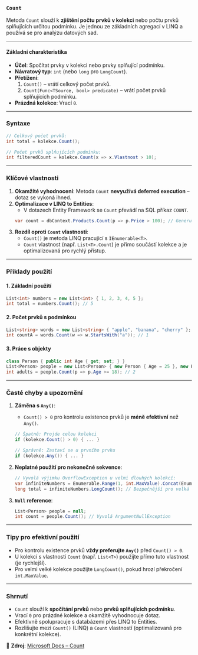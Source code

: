 ﻿
### **`Count`**  

Metoda `Count` slouží k **zjištění počtu prvků v kolekci** nebo počtu prvků splňujících určitou podmínku. Je jednou ze základních agregací v LINQ a používá se pro analýzu datových sad.

---

#### **Základní charakteristika**  

- **Účel**: Spočítat prvky v kolekci nebo prvky splňující podmínku.  
- **Návratový typ**: `int` (nebo `long` pro `LongCount`).  
- **Přetížení**:  
  1. `Count()` – vrátí celkový počet prvků.  
  2. `Count(Func<TSource, bool> predicate)` – vrátí počet prvků splňujících podmínku.  
- **Prázdná kolekce**: Vrací `0`.  

---

### **Syntaxe**  

```csharp
// Celkový počet prvků:
int total = kolekce.Count();

// Počet prvků splňujících podmínku:
int filteredCount = kolekce.Count(x => x.Vlastnost > 10);
```

---

### **Klíčové vlastnosti**  

1. **Okamžité vyhodnocení**: Metoda `Count` **nevyužívá deferred execution** – dotaz se vykoná ihned.  
2. **Optimalizace v LINQ to Entities**:  
   - V dotazech Entity Framework se `Count` převádí na SQL příkaz `COUNT`.  
   ```csharp
   var count = dbContext.Products.Count(p => p.Price > 100); // Generuje SQL COUNT
   ```
3. **Rozdíl oproti `Count` vlastnosti**:  
   - `Count()` je metoda LINQ pracující s `IEnumerable<T>`.  
   - `Count` vlastnost (např. `List<T>.Count`) je přímo součástí kolekce a je optimalizovaná pro rychlý přístup.  

---

### **Příklady použití**  

#### **1. Základní použití**  

```csharp
List<int> numbers = new List<int> { 1, 2, 3, 4, 5 };
int total = numbers.Count(); // 5
```

#### **2. Počet prvků s podmínkou**  

```csharp
List<string> words = new List<string> { "apple", "banana", "cherry" };
int countA = words.Count(w => w.StartsWith("a")); // 1
```

#### **3. Práce s objekty**  

```csharp
class Person { public int Age { get; set; } }
List<Person> people = new List<Person> { new Person { Age = 25 }, new Person { Age = 30 } };
int adults = people.Count(p => p.Age >= 18); // 2
```

---

### **Časté chyby a upozornění**  

1. **Záměna s `Any()`**:  
   - `Count() > 0` pro kontrolu existence prvků je **méně efektivní** než `Any()`.  
   ```csharp
   // Špatně: Projde celou kolekci
   if (kolekce.Count() > 0) { ... }

   // Správně: Zastaví se u prvního prvku
   if (kolekce.Any()) { ... }
   ```

2. **Neplatné použití pro nekonečné sekvence**:  
   ```csharp
   // Vyvolá výjimku OverflowException u velmi dlouhých kolekcí:
   var infiniteNumbers = Enumerable.Range(1, int.MaxValue).Concat(Enumerable.Repeat(0, int.MaxValue));
   long total = infiniteNumbers.LongCount(); // Bezpečnější pro velká čísla
   ```

3. **`Null` reference**:  
   ```csharp
   List<Person> people = null;
   int count = people.Count(); // Vyvolá ArgumentNullException
   ```

---

### **Tipy pro efektivní použití**  

- Pro kontrolu existence prvků **vždy preferujte `Any()`** před `Count() > 0`.  
- U kolekcí s vlastností `Count` (např. `List<T>`) použijte přímo tuto vlastnost (je rychlejší).  
- Pro velmi velké kolekce použijte `LongCount()`, pokud hrozí překročení `int.MaxValue`.  

---

### **Shrnutí**  

- `Count` slouží k **spočítání prvků** nebo **prvků splňujících podmínku**.  
- Vrací `0` pro prázdné kolekce a okamžitě vyhodnocuje dotaz.  
- Efektivně spolupracuje s databázemi přes LINQ to Entities.  
- Rozlišujte mezi `Count()` (LINQ) a `Count` vlastností (optimalizovaná pro konkrétní kolekce).  

📖 **Zdroj**: [Microsoft Docs – Count](https://learn.microsoft.com/cs-cz/dotnet/api/system.linq.enumerable.count)
